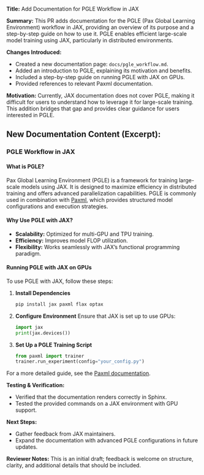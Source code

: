 **Title:** Add Documentation for PGLE Workflow in JAX

**Summary:**
This PR adds documentation for the PGLE (Pax Global Learning Environment) workflow in JAX, providing an overview of its purpose and a step-by-step guide on how to use it. PGLE enables efficient large-scale model training using JAX, particularly in distributed environments.

**Changes Introduced:**
- Created a new documentation page: `docs/pgle_workflow.md`.
- Added an introduction to PGLE, explaining its motivation and benefits.
- Included a step-by-step guide on running PGLE with JAX on GPUs.
- Provided references to relevant Paxml documentation.

**Motivation:**
Currently, JAX documentation does not cover PGLE, making it difficult for users to understand how to leverage it for large-scale training. This addition bridges that gap and provides clear guidance for users interested in PGLE.

**New Documentation Content (Excerpt):**
---
### PGLE Workflow in JAX

#### What is PGLE?
Pax Global Learning Environment (PGLE) is a framework for training large-scale models using JAX. It is designed to maximize efficiency in distributed training and offers advanced parallelization capabilities. PGLE is commonly used in combination with [Paxml](https://github.com/google/paxml), which provides structured model configurations and execution strategies.

#### Why Use PGLE with JAX?
- **Scalability:** Optimized for multi-GPU and TPU training.
- **Efficiency:** Improves model FLOP utilization.
- **Flexibility:** Works seamlessly with JAX’s functional programming paradigm.

#### Running PGLE with JAX on GPUs
To use PGLE with JAX, follow these steps:

1. **Install Dependencies**
   ```bash
   pip install jax paxml flax optax
   ```

2. **Configure Environment**
   Ensure that JAX is set up to use GPUs:
   ```python
   import jax
   print(jax.devices())
   ```

3. **Set Up a PGLE Training Script**
   ```python
   from paxml import trainer
   trainer.run_experiment(config="your_config.py")
   ```

For a more detailed guide, see the [Paxml documentation](https://github.com/google/paxml).

**Testing & Verification:**
- Verified that the documentation renders correctly in Sphinx.
- Tested the provided commands on a JAX environment with GPU support.

**Next Steps:**
- Gather feedback from JAX maintainers.
- Expand the documentation with advanced PGLE configurations in future updates.

**Reviewer Notes:**
This is an initial draft; feedback is welcome on structure, clarity, and additional details that should be included.


